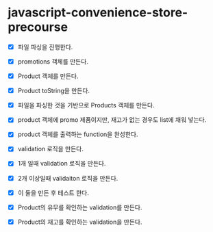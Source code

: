 # javascript-convenience-store-precourse

- [x] 파일 파싱을 진행한다.
- [x] promotions 객체를 만든다.

- [x] Product 객체를 만든다.
- [x] Product toString을 만든다.

- [x] 파일을 파싱한 것을 기반으로 Products 객체를 만든다.
- [x] product 객체에 promo 제품이지만, 재고가 없는 경우도 list에 채워 넣는다.
- [x] product 객체를 출력하는 function을 완성한다.

- [x] validation 로직을 만든다.
- [x] 1개 일때 validation 로직을 만든다.
- [x] 2개 이상일때 validaiton 로직을 만든다.
- [x] 이 둘을 만든 후 테스트 한다.
- [x] Product의 유무를 확인하는 validation를 만든다.
- [x] Product의 재고를 확인하는 validation을 만든다.
